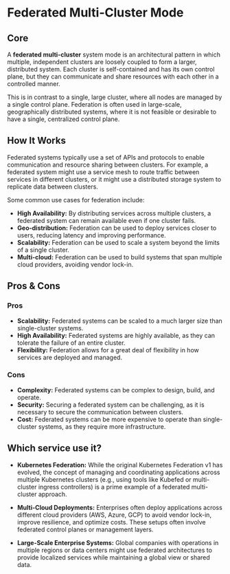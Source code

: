 # Federated Multi-Cluster Mode

## Core

A **federated multi-cluster** system mode is an architectural pattern in which multiple, independent clusters are loosely coupled to form a larger, distributed system. Each cluster is self-contained and has its own control plane, but they can communicate and share resources with each other in a controlled manner.

This is in contrast to a single, large cluster, where all nodes are managed by a single control plane. Federation is often used in large-scale, geographically distributed systems, where it is not feasible or desirable to have a single, centralized control plane.

## How It Works

Federated systems typically use a set of APIs and protocols to enable communication and resource sharing between clusters. For example, a federated system might use a service mesh to route traffic between services in different clusters, or it might use a distributed storage system to replicate data between clusters.

Some common use cases for federation include:

-   **High Availability:** By distributing services across multiple clusters, a federated system can remain available even if one cluster fails.
-   **Geo-distribution:** Federation can be used to deploy services closer to users, reducing latency and improving performance.
-   **Scalability:** Federation can be used to scale a system beyond the limits of a single cluster.
-   **Multi-cloud:** Federation can be used to build systems that span multiple cloud providers, avoiding vendor lock-in.

## Pros & Cons

### Pros

-   **Scalability:** Federated systems can be scaled to a much larger size than single-cluster systems.
-   **High Availability:** Federated systems are highly available, as they can tolerate the failure of an entire cluster.
-   **Flexibility:** Federation allows for a great deal of flexibility in how services are deployed and managed.

### Cons

-   **Complexity:** Federated systems can be complex to design, build, and operate.
-   **Security:** Securing a federated system can be challenging, as it is necessary to secure the communication between clusters.
-   **Cost:** Federated systems can be more expensive to operate than single-cluster systems, as they require more infrastructure.

## Which service use it?



-   **Kubernetes Federation:** While the original Kubernetes Federation v1 has evolved, the concept of managing and coordinating applications across multiple Kubernetes clusters (e.g., using tools like Kubefed or multi-cluster ingress controllers) is a prime example of a federated multi-cluster approach.

-   **Multi-Cloud Deployments:** Enterprises often deploy applications across different cloud providers (AWS, Azure, GCP) to avoid vendor lock-in, improve resilience, and optimize costs. These setups often involve federated control planes or management layers.

-   **Large-Scale Enterprise Systems:** Global companies with operations in multiple regions or data centers might use federated architectures to provide localized services while maintaining a global view or shared data.
